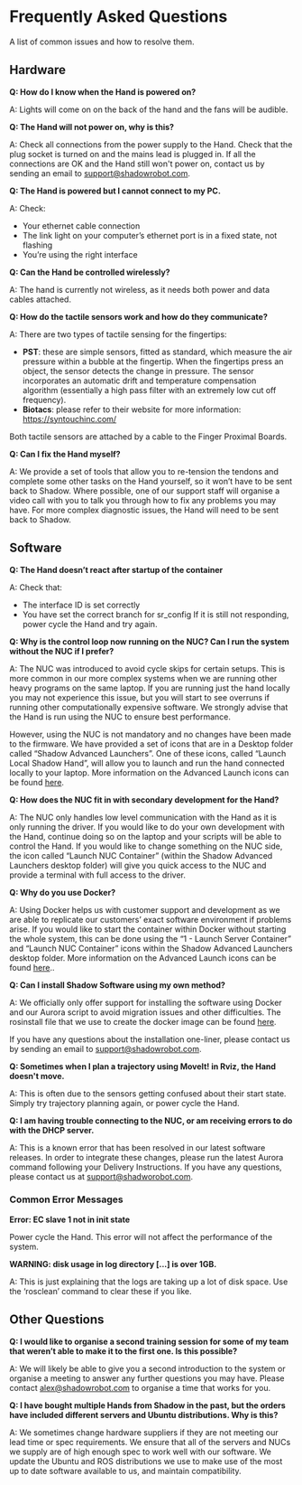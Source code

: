# Frequently Asked Questions

A list of common issues and how to resolve them.

## Hardware

**Q: How do I know when the Hand is powered on?**

A: Lights will come on on the back of the hand and the fans will be audible.

**Q: The Hand will not power on, why is this?**

A: Check all connections from the power supply to the Hand. Check that the plug socket is turned on and the mains lead is plugged in. If all the connections are OK and the Hand still won't power on, contact us by sending an email to support@shadowrobot.com.

**Q: The Hand is powered but I cannot connect to my PC.**

A: Check:
* Your ethernet cable connection
* The link light on your computer’s ethernet port is in a fixed state, not flashing
* You’re using the right interface

**Q: Can the Hand be controlled wirelessly?**

A: The hand is currently not wireless, as it needs both power and data cables attached. 

**Q: How do the tactile sensors work and how do they communicate?**

A: There are two types of tactile sensing for the fingertips:
* **PST**: these are simple sensors, fitted as standard, which measure the air pressure within a bubble at the fingertip. When the fingertips press an object, the sensor detects the change in pressure. The sensor incorporates an automatic drift and temperature compensation algorithm (essentially a high pass filter with an extremely low cut off frequency).
* **Biotacs**: please refer to their website for more information: https://syntouchinc.com/

Both tactile sensors are attached by a cable to the Finger Proximal Boards.

**Q: Can I fix the Hand myself?**

A: We provide a set of tools that allow you to re-tension the tendons and complete some other tasks on the Hand yourself, so it won’t have to be sent back to Shadow. Where possible, one of our support staff will organise a video call with you to talk you through how to fix any problems you may have. For more complex diagnostic issues, the Hand will need to be sent back to Shadow.



## Software

**Q: The Hand doesn’t react after startup of the container**

A: Check that:
* The interface ID is set correctly
* You have set the correct branch for sr_config
If it is still not responding, power cycle the Hand and try again.

**Q: Why is the control loop now running on the NUC? Can I run the system without the NUC if I prefer?**

A: The NUC was introduced to avoid cycle skips for certain setups. This is more common in our more complex systems when we are running other heavy programs on the same laptop. If you are running just the hand locally you may not experience this issue, but you will start to see overruns if running other computationally expensive software. We strongly advise that the Hand is run using the NUC to ensure best performance.

However, using the NUC is not mandatory and no changes have been made to the firmware. We have provided a set of icons that are in a Desktop folder called “Shadow Advanced Launchers”. One of these icons, called “Launch Local Shadow Hand”, will allow you to launch and run the hand connected locally to your laptop. More information on the Advanced Launch icons can be found [here](https://dexterous-hand.readthedocs.io/en/master/user_guide/1_2_setting_up_a_real_hand.html#understanding-the-icons-on-the-server-laptop).

**Q: How does the NUC fit in with secondary development for the Hand?**

A: The NUC only handles low level communication with the Hand as it is only running the driver. If you would like to do your own development with the Hand, continue doing so on the laptop and your scripts will be able to control the Hand. If you would like to change something on the NUC side, the icon called “Launch NUC Container” (within the Shadow Advanced Launchers desktop folder) will give you quick access to the NUC and provide a terminal with full access to the driver. 

**Q: Why do you use Docker?**

A: Using Docker helps us with customer support and development as we are able to replicate our customers’ exact software environment if problems arise. If you would like to start the container within Docker without starting the whole system, this can be done using the “1 - Launch Server Container” and “Launch NUC Container” icons within the Shadow Advanced Launchers desktop folder.  More information on the Advanced Launch icons can be found [here](https://dexterous-hand.readthedocs.io/en/master/user_guide/1_2_setting_up_a_real_hand.html#understanding-the-icons-on-the-server-laptop)..

**Q: Can I install Shadow Software using my own method?**

A: We officially only offer support for installing the software using Docker and our Aurora script to avoid migration issues and other difficulties. The rosinstall file that we use to create the docker image can be found [here]( https://github.com/shadow-robot/sr-build-tools/blob/master/data/shadow_robot-melodic.rosinstall).

If you have any questions about the installation one-liner, please contact us by sending an email to support@shadowrobot.com.

**Q: Sometimes when I plan a trajectory using MoveIt! in Rviz, the Hand doesn't move.**

A: This is often due to the sensors getting confused about their start state. Simply try trajectory planning again, or power cycle the Hand.

**Q: I am having trouble connecting to the NUC, or am receiving errors to do with the DHCP server.**

A: This is a known error that has been resolved in our latest software releases. In order to integrate these changes, please run the latest Aurora command following your Delivery Instructions. If you have any questions, please contact us at support@shadworobot.com.

### Common Error Messages

**Error: EC slave 1 not in init state**

Power cycle the Hand. This error will not affect the performance of the system.

**WARNING: disk usage in log directory [...] is over 1GB.**

A: This is just explaining that the logs are taking up a lot of disk space. Use the ‘rosclean’ command to clear these if you like.


## Other Questions

**Q: I would like to organise a second training session for some of my team that weren’t able to make it to the first one. Is this possible?**

A: We will likely be able to give you a second introduction to the system or organise a meeting to answer any further questions you may have. Please contact alex@shadowrobot.com to organise a time that works for you. 

**Q: I have bought multiple Hands from Shadow in the past, but the orders have included different servers and Ubuntu distributions. Why is this?**

A: We sometimes change hardware suppliers if they are not meeting our lead time or spec requirements. We ensure that all of the servers and NUCs we supply are of high enough spec to work well with our software. We update the Ubuntu and ROS distributions we use to make use of the most up to date software available to us, and maintain compatibility.

